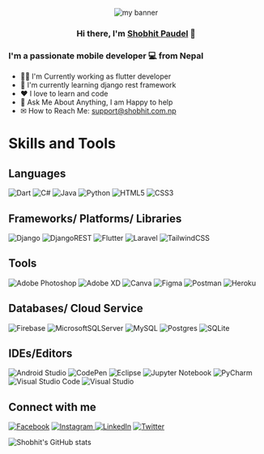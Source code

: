 <p align="center">
<img src="https://user-images.githubusercontent.com/36692434/205623693-66fd0be3-8e6c-41c7-8f7f-598d4b80be2e.png" alt="my banner" /></p>

### <p align="center"> Hi there, I'm <a href="http://www.shobhit.com.np">Shobhit Paudel</a> 👋

### I'm a passionate mobile developer 💻 from Nepal

* 👩‍💻 I'm Currently working as flutter developer
* 🌱 I'm currently learning django rest framework
* ❤ I love to learn and code
* 💬 Ask Me About Anything, I am Happy to help
* ✉ How to Reach Me: support@shobhit.com.np

# Skills and Tools

## Languages

![Dart](https://img.shields.io/badge/dart-%230175C2.svg?style=for-the-badge&logo=dart&logoColor=white)
![C#](https://img.shields.io/badge/c%23-%23239120.svg?style=for-the-badge&logo=c-sharp&logoColor=white)
![Java](https://img.shields.io/badge/java-%23ED8B00.svg?style=for-the-badge&logo=java&logoColor=white)
![Python](https://img.shields.io/badge/python-3670A0?style=for-the-badge&logo=python&logoColor=ffdd54)
![HTML5](https://img.shields.io/badge/html5-%23E34F26.svg?style=for-the-badge&logo=html5&logoColor=white)
![CSS3](https://img.shields.io/badge/css3-%231572B6.svg?style=for-the-badge&logo=css3&logoColor=white)

## Frameworks/ Platforms/ Libraries

![Django](https://img.shields.io/badge/django-%23092E20.svg?style=for-the-badge&logo=django&logoColor=white)
![DjangoREST](https://img.shields.io/badge/DJANGO-REST-ff1709?style=for-the-badge&logo=django&logoColor=white&color=ff1709&labelColor=gray)
![Flutter](https://img.shields.io/badge/Flutter-%2302569B.svg?style=for-the-badge&logo=Flutter&logoColor=white)
![Laravel](https://img.shields.io/badge/laravel-%23FF2D20.svg?style=for-the-badge&logo=laravel&logoColor=white)
![TailwindCSS](https://img.shields.io/badge/tailwindcss-%2338B2AC.svg?style=for-the-badge&logo=tailwind-css&logoColor=white)

## Tools

![Adobe Photoshop](https://img.shields.io/badge/adobe%20photoshop-%2331A8FF.svg?style=for-the-badge&logo=adobe%20photoshop&logoColor=white)
![Adobe XD](https://img.shields.io/badge/Adobe%20XD-470137?style=for-the-badge&logo=Adobe%20XD&logoColor=#FF61F6)
![Canva](https://img.shields.io/badge/Canva-%2300C4CC.svg?style=for-the-badge&logo=Canva&logoColor=white)
![Figma](https://img.shields.io/badge/figma-%23F24E1E.svg?style=for-the-badge&logo=figma&logoColor=white)
![Postman](https://img.shields.io/badge/Postman-FF6C37?style=for-the-badge&logo=postman&logoColor=white)
![Heroku](https://img.shields.io/badge/heroku-%23430098.svg?style=for-the-badge&logo=heroku&logoColor=white)

## Databases/ Cloud Service

![Firebase](https://img.shields.io/badge/firebase-%23039BE5.svg?style=for-the-badge&logo=firebase)
![MicrosoftSQLServer](https://img.shields.io/badge/Microsoft%20SQL%20Sever-CC2927?style=for-the-badge&logo=microsoft%20sql%20server&logoColor=white)
![MySQL](https://img.shields.io/badge/mysql-%2300f.svg?style=for-the-badge&logo=mysql&logoColor=white)
![Postgres](https://img.shields.io/badge/postgres-%23316192.svg?style=for-the-badge&logo=postgresql&logoColor=white)
![SQLite](https://img.shields.io/badge/sqlite-%2307405e.svg?style=for-the-badge&logo=sqlite&logoColor=white)

## IDEs/Editors

![Android Studio](https://img.shields.io/badge/Android%20Studio-3DDC84.svg?style=for-the-badge&logo=android-studio&logoColor=white)
![CodePen](https://img.shields.io/badge/CodePen-white?style=for-the-badge&logo=codepen&logoColor=black)
![Eclipse](https://img.shields.io/badge/Eclipse-FE7A16.svg?style=for-the-badge&logo=Eclipse&logoColor=white)
![Jupyter Notebook](https://img.shields.io/badge/jupyter-%23FA0F00.svg?style=for-the-badge&logo=jupyter&logoColor=white)
![PyCharm](https://img.shields.io/badge/pycharm-143?style=for-the-badge&logo=pycharm&logoColor=black&color=black&labelColor=green)
![Visual Studio Code](https://img.shields.io/badge/Visual%20Studio%20Code-0078d7.svg?style=for-the-badge&logo=visual-studio-code&logoColor=white)
![Visual Studio](https://img.shields.io/badge/Visual%20Studio-5C2D91.svg?style=for-the-badge&logo=visual-studio&logoColor=white)

## Connect with me

<a href="">![Facebook](https://img.shields.io/badge/Facebook-%231877F2.svg?style=for-the-badge&logo=Facebook&logoColor=white)</a>
<a href="">
![Instagram](https://img.shields.io/badge/Instagram-%23E4405F.svg?style=for-the-badge&logo=Instagram&logoColor=white)
</a>
<a href="">![LinkedIn](https://img.shields.io/badge/linkedin-%230077B5.svg?style=for-the-badge&logo=linkedin&logoColor=white)</a>
<a href="">
![Twitter](https://img.shields.io/badge/Twitter-%231DA1F2.svg?style=for-the-badge&logo=Twitter&logoColor=white)
</a>

![Shobhit's GitHub stats](https://github-readme-stats.vercel.app/api?username=starbibek&show_icons=true&theme=radical)
<!--
**starbibek/starbibek** is a ✨ _special_ ✨ repository because its `README.md` (this file) appears on your GitHub profile.

Here are some ideas to get you started:

- 🔭 I’m currently working on ...
- 🌱 I’m currently learning ...
- 👯 I’m looking to collaborate on ...
- 🤔 I’m looking for help with ...
- 💬 Ask me about ...
- 📫 How to reach me: ...
- 😄 Pronouns: ...
- ⚡ Fun fact: ...
-->
